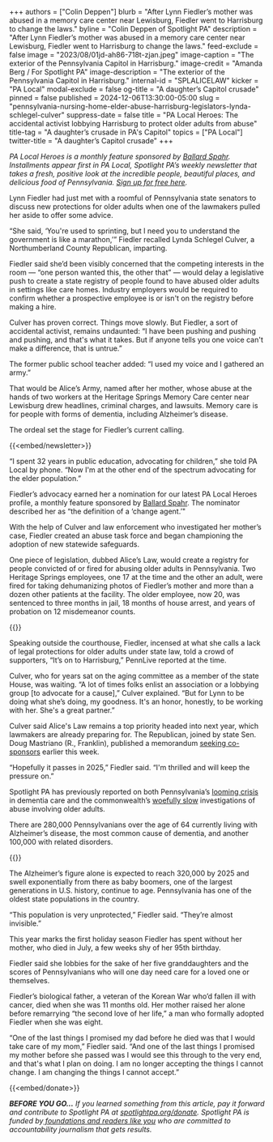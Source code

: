 +++
authors = ["Colin Deppen"]
blurb = "After Lynn Fiedler’s mother was abused in a memory care center near Lewisburg, Fiedler went to Harrisburg to change the laws."
byline = "Colin Deppen of Spotlight PA"
description = "After Lynn Fiedler’s mother was abused in a memory care center near Lewisburg, Fiedler went to Harrisburg to change the laws."
feed-exclude = false
image = "2023/08/01jd-ah86-718t-zjan.jpeg"
image-caption = "The exterior of the Pennsylvania Capitol in Harrisburg."
image-credit = "Amanda Berg / For Spotlight PA"
image-description = "The exterior of the Pennsylvania Capitol in Harrisburg."
internal-id = "SPLALICELAW"
kicker = "PA Local"
modal-exclude = false
og-title = "A daughter’s Capitol crusade"
pinned = false
published = 2024-12-06T13:30:00-05:00
slug = "pennsylvania-nursing-home-elder-abuse-harrisburg-legislators-lynda-schlegel-culver"
suppress-date = false
title = "PA Local Heroes: The accidental activist lobbying Harrisburg to protect older adults from abuse"
title-tag = "A daughter’s crusade in PA's Capitol"
topics = ["PA Local"]
twitter-title = "A daughter’s Capitol crusade"
+++

<em>PA Local Heroes is a monthly feature sponsored by </em><a href="https://spotlightpa.bluelena.io/lt.php?x=3DZy~GE6InKcEpR7zN26hRKgAXMgut9wjug0YnnGJnSb65V--Uy.zeJy242ijdI~jNY4XXHI"><em>Ballard Spahr</em></a><em>. Installments appear first in PA Local, Spotlight PA’s weekly newsletter that takes a fresh, positive look at the incredible people, beautiful places, and delicious food of Pennsylvania. </em><a href="https://www.spotlightpa.org/newsletters/"><em>Sign up for free here</em></a><em>.</em>

Lynn Fiedler had just met with a roomful of Pennsylvania state senators to discuss new protections for older adults when one of the lawmakers pulled her aside to offer some advice.

“She said, ‘You&#39;re used to sprinting, but I need you to understand the government is like a marathon,’” Fiedler recalled Lynda Schlegel Culver, a Northumberland County Republican, imparting.

Fiedler said she’d been visibly concerned that the competing interests in the room — “one person wanted this, the other that” — would delay a legislative push to create a state registry of people found to have abused older adults in settings like care homes. Industry employers would be required to confirm whether a prospective employee is or isn't on the registry before making a hire.

Culver has proven correct. Things move slowly. But Fiedler, a sort of accidental activist, remains undaunted: “I have been pushing and pushing and pushing, and that&#39;s what it takes. But if anyone tells you one voice can&#39;t make a difference, that is untrue.”

The former public school teacher added: “I used my voice and I gathered an army.”

That would be Alice’s Army, named after her mother, whose abuse at the hands of two workers at the Heritage Springs Memory Care center near Lewisburg drew headlines, criminal charges, and lawsuits. Memory care is for people with forms of dementia, including Alzheimer’s disease.

The ordeal set the stage for Fiedler’s current calling. 

{{<embed/newsletter>}}

“I spent 32 years in public education, advocating for children,” she told PA Local by phone. “Now I&#39;m at the other end of the spectrum advocating for the elder population.”

Fiedler’s advocacy earned her a nomination for our latest PA Local Heroes profile, a monthly feature sponsored by <a href="https://www.ballardspahr.com/?utm_source=ActiveCampaign&amp;utm_medium=email&amp;utm_content=Farm%20animals%20%20second-chance%20sanctuary&amp;utm_campaign=PA%20Local%2011%2008%2024">Ballard Spahr</a>. The nominator described her as “the definition of a ‘change agent.’&#34;

With the help of Culver and law enforcement who investigated her mother’s case, Fiedler created an abuse task force and began championing the adoption of new statewide safeguards.

One piece of legislation, dubbed Alice’s Law, would create a registry for people convicted of or fired for abusing older adults in Pennsylvania. Two Heritage Springs employees, one 17 at the time and the other an adult, were fired for taking dehumanizing photos of Fiedler’s mother and more than a dozen other patients at the facility. The older employee, now 20, was sentenced to three months in jail, 18 months of house arrest, and years of probation on 12 misdemeanor counts.

{{<picture src="2024/12/01kn-6d6g-p93f-hhkd.jpeg" description="Lynn Fiedler, state Sen. Lynda Schlegel Culver, and registered nurse Kim Rigel in the state Capitol." caption="Lynn Fiedler, state Sen. Lynda Schlegel Culver, and registered nurse Kim Rigel in the state Capitol." credit="Photo submitted">}}

Speaking outside the courthouse, Fiedler, incensed at what she calls a lack of legal protections for older adults under state law, told a crowd of supporters, “It’s on to Harrisburg,” PennLive reported at the time.

Culver, who for years sat on the aging committee as a member of the state House, was waiting. “A lot of times folks enlist an association or a lobbying group \[to advocate for a cause\],” Culver explained. “But for Lynn to be doing what she’s doing, my goodness. It&#39;s an honor, honestly, to be working with her. She&#39;s a great partner.”

Culver said Alice&#39;s Law remains a top priority headed into next year, which lawmakers are already preparing for. The Republican, joined by state Sen. Doug Mastriano (R., Franklin), published a memorandum <a href="https://www.legis.state.pa.us/cfdocs/Legis/CSM/showMemoPublic.cfm?chamber=S&amp;SPick=20250&amp;cosponId=43768&amp;utm_source=ActiveCampaign&amp;utm_medium=email&amp;utm_content=A%20daughter%20s%20Capitol%20crusade&amp;utm_campaign=PA%20Local%2012%2006%2024">seeking co-sponsors</a> earlier this week.

“Hopefully it passes in 2025,” Fiedler said. “I&#39;m thrilled and will keep the pressure on.”

Spotlight PA has previously reported on both Pennsylvania’s <a href="https://www.spotlightpa.org/news/2021/09/pa-alzheimers-dementia-crisis-unprepared/?utm_source=ActiveCampaign&amp;utm_medium=email&amp;utm_content=A%20daughter%20s%20Capitol%20crusade&amp;utm_campaign=PA%20Local%2012%2006%2024">looming crisis</a> in dementia care and the commonwealth’s <a href="https://www.spotlightpa.org/news/2024/07/pennsylvania-seniors-elder-abuse-neglect-investigation-delays/?utm_source=ActiveCampaign&amp;utm_medium=email&amp;utm_content=A%20daughter%20s%20Capitol%20crusade&amp;utm_campaign=PA%20Local%2012%2006%2024">woefully slow</a> investigations of abuse involving older adults.

There are 280,000 Pennsylvanians over the age of 64 currently living with Alzheimer’s disease, the most common cause of dementia, and another 100,000 with related disorders.

{{<picture src="2024/12/01kn-6d4r-gg0c-awbp.jpeg" description="Fiedler&#39;s mother, Alice Longenberger." caption="Fiedler&#39;s mother, Alice Longenberger." credit="Photo submitted">}}

The Alzheimer’s figure alone is expected to reach 320,000 by 2025 and swell exponentially from there as baby boomers, one of the largest generations in U.S. history, continue to age. Pennsylvania has one of the oldest state populations in the country.

“This population is very unprotected,” Fiedler said. “They’re almost invisible.”

This year marks the first holiday season Fiedler has spent without her mother, who died in July, a few weeks shy of her 95th birthday.

Fiedler said she lobbies for the sake of her five granddaughters and the scores of Pennsylvanians who will one day need care for a loved one or themselves.

Fiedler’s biological father, a veteran of the Korean War who’d fallen ill with cancer, died when she was 11 months old. Her mother raised her alone before remarrying “the second love of her life,” a man who formally adopted Fiedler when she was eight.

“One of the last things I promised my dad before he died was that I would take care of my mom,” Fiedler said. “And one of the last things I promised my mother before she passed was I would see this through to the very end, and that&#39;s what I plan on doing. I am no longer accepting the things I cannot change. I am changing the things I cannot accept.”

{{<embed/donate>}}

<strong><em>BEFORE YOU GO…</em></strong><em> If you learned something from this article, pay it forward and contribute to Spotlight PA at </em><a href="https://www.spotlightpa.org/donate"><em>spotlightpa.org/donate</em></a><em>. Spotlight PA is funded by</em><a href="https://www.spotlightpa.org/support"><em> foundations and readers like you</em></a><em> who are committed to accountability journalism that gets results.</em>

